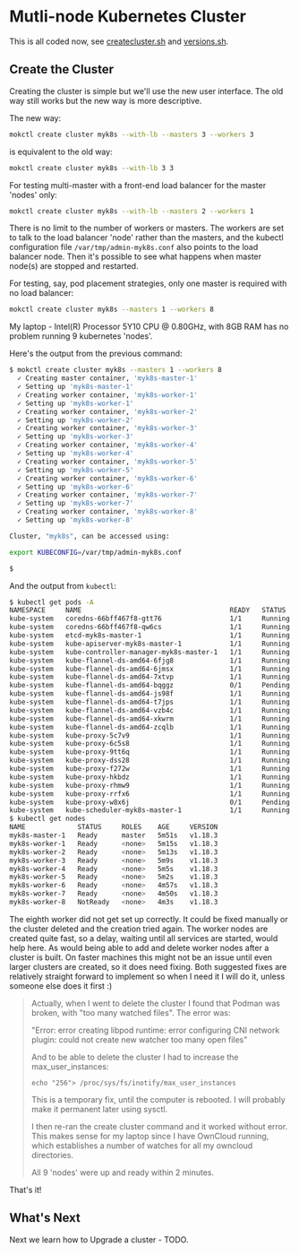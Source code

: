 # Mutli-node Kubernetes Cluster

This is all coded now, see [createcluster.sh](/src/createcluster.sh) and [versions.sh](/src/versions.sh).

## Create the Cluster

Creating the cluster is simple but we'll use the new user interface. The old way still works but the new way is more descriptive.

The new way:

```bash
mokctl create cluster myk8s --with-lb --masters 3 --workers 3
```

is equivalent to the old way:

```bash
mokctl create cluster myk8s --with-lb 3 3
```

For testing multi-master with a front-end load balancer for the master 'nodes' only:

```bash
mokctl create cluster myk8s --with-lb --masters 2 --workers 1
```

There is no limit to the number of workers or masters. The workers are set to talk to the load balancer 'node' rather than the masters, and the kubectl configuration file `/var/tmp/admin-myk8s.conf` also points to the load balancer node. Then it's possible to see what happens when master node(s) are stopped and restarted.

For testing, say, pod placement strategies, only one master is required with no load balancer:

```bash
mokctl create cluster myk8s --masters 1 --workers 8
```

My laptop - Intel(R) Processor 5Y10 CPU @ 0.80GHz, with 8GB RAM has no problem running 9 kubernetes 'nodes'.

Here's the output from the previous command:

```bash
$ mokctl create cluster myk8s --masters 1 --workers 8
  ✓ Creating master container, 'myk8s-master-1'
  ✓ Setting up 'myk8s-master-1'
  ✓ Creating worker container, 'myk8s-worker-1'
  ✓ Setting up 'myk8s-worker-1'
  ✓ Creating worker container, 'myk8s-worker-2'
  ✓ Setting up 'myk8s-worker-2'
  ✓ Creating worker container, 'myk8s-worker-3'
  ✓ Setting up 'myk8s-worker-3'
  ✓ Creating worker container, 'myk8s-worker-4'
  ✓ Setting up 'myk8s-worker-4'
  ✓ Creating worker container, 'myk8s-worker-5'
  ✓ Setting up 'myk8s-worker-5'
  ✓ Creating worker container, 'myk8s-worker-6'
  ✓ Setting up 'myk8s-worker-6'
  ✓ Creating worker container, 'myk8s-worker-7'
  ✓ Setting up 'myk8s-worker-7'
  ✓ Creating worker container, 'myk8s-worker-8'
  ✓ Setting up 'myk8s-worker-8'

Cluster, "myk8s", can be accessed using:

export KUBECONFIG=/var/tmp/admin-myk8s.conf

$
```

And the output from `kubectl`:

```bash
$ kubectl get pods -A
NAMESPACE     NAME                                     READY   STATUS    RESTARTS   AGE
kube-system   coredns-66bff467f8-gtt76                 1/1     Running   0          5m22s
kube-system   coredns-66bff467f8-qw6cs                 1/1     Running   0          5m22s
kube-system   etcd-myk8s-master-1                      1/1     Running   0          5m32s
kube-system   kube-apiserver-myk8s-master-1            1/1     Running   0          5m32s
kube-system   kube-controller-manager-myk8s-master-1   1/1     Running   0          5m32s
kube-system   kube-flannel-ds-amd64-6fjg8              1/1     Running   0          5m4s
kube-system   kube-flannel-ds-amd64-6jmsx              1/1     Running   0          5m23s
kube-system   kube-flannel-ds-amd64-7xtvp              1/1     Running   0          5m
kube-system   kube-flannel-ds-amd64-bqggz              0/1     Pending   0          3m51s
kube-system   kube-flannel-ds-amd64-js98f              1/1     Running   0          4m53s
kube-system   kube-flannel-ds-amd64-t7jps              1/1     Running   0          4m47s
kube-system   kube-flannel-ds-amd64-vzb4c              1/1     Running   0          4m56s
kube-system   kube-flannel-ds-amd64-xkwrm              1/1     Running   0          4m41s
kube-system   kube-flannel-ds-amd64-zcqlb              1/1     Running   0          5m6s
kube-system   kube-proxy-5c7v9                         1/1     Running   0          5m
kube-system   kube-proxy-6c5s8                         1/1     Running   0          4m56s
kube-system   kube-proxy-9tt6q                         1/1     Running   1          4m41s
kube-system   kube-proxy-dss28                         1/1     Running   0          5m4s
kube-system   kube-proxy-f272w                         1/1     Running   0          4m47s
kube-system   kube-proxy-hkbdz                         1/1     Running   0          5m6s
kube-system   kube-proxy-rhmw9                         1/1     Running   0          4m53s
kube-system   kube-proxy-rrfx6                         1/1     Running   0          5m22s
kube-system   kube-proxy-w8x6j                         0/1     Pending   0          3m51s
kube-system   kube-scheduler-myk8s-master-1            1/1     Running   0          5m32s
$ kubectl get nodes  
NAME             STATUS     ROLES    AGE     VERSION
myk8s-master-1   Ready      master   5m51s   v1.18.3
myk8s-worker-1   Ready      <none>   5m15s   v1.18.3
myk8s-worker-2   Ready      <none>   5m13s   v1.18.3
myk8s-worker-3   Ready      <none>   5m9s    v1.18.3
myk8s-worker-4   Ready      <none>   5m5s    v1.18.3
myk8s-worker-5   Ready      <none>   5m2s    v1.18.3
myk8s-worker-6   Ready      <none>   4m57s   v1.18.3
myk8s-worker-7   Ready      <none>   4m50s   v1.18.3
myk8s-worker-8   NotReady   <none>   4m3s    v1.18.3

```

The eighth worker did not get set up correctly. It could be fixed manually or the cluster deleted and the creation tried again. The worker nodes are created quite fast, so a delay, waiting until all services are started, would help here. As would being able to add and delete worker nodes after a cluster is built. On faster machines this might not be an issue until even larger clusters are created, so it does need fixing. Both suggested fixes are relatively straight forward to implement so when I need it I will do it, unless someone else does it first :)

> Actually, when I went to delete the cluster I found that Podman was broken, with "too many watched files". The error was:
> 
> "Error: error creating libpod runtime: error configuring CNI network plugin: could not create new watcher too many open files"
> 
> And to be able to delete the cluster I had to increase the max_user_instances:
> 
> `echo "256"> /proc/sys/fs/inotify/max_user_instances`
> 
> This is a temporary fix, until the computer is rebooted. I will probably make it permanent later using sysctl.
> 
> I then re-ran the create cluster command and it worked without error. This makes sense for my laptop since I have OwnCloud running, which establishes a number of watches for all my owncloud directories.
> 
> All 9 'nodes' were up and ready within 2 minutes.

That's it!

## What's Next

Next we learn how to Upgrade a cluster - TODO.
